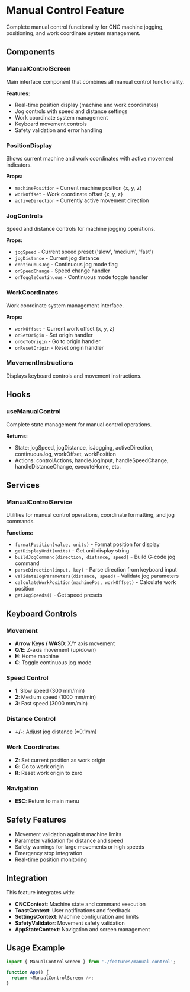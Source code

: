 # Manual Control Feature

Complete manual control functionality for CNC machine jogging, positioning, and work coordinate system management.

## Components

### ManualControlScreen
Main interface component that combines all manual control functionality.

**Features:**
- Real-time position display (machine and work coordinates)
- Jog controls with speed and distance settings
- Work coordinate system management
- Keyboard movement controls
- Safety validation and error handling

### PositionDisplay
Shows current machine and work coordinates with active movement indicators.

**Props:**
- `machinePosition` - Current machine position {x, y, z}
- `workOffset` - Work coordinate offset {x, y, z}
- `activeDirection` - Currently active movement direction

### JogControls
Speed and distance controls for machine jogging operations.

**Props:**
- `jogSpeed` - Current speed preset ('slow', 'medium', 'fast')
- `jogDistance` - Current jog distance
- `continuousJog` - Continuous jog mode flag
- `onSpeedChange` - Speed change handler
- `onToggleContinuous` - Continuous mode toggle handler

### WorkCoordinates
Work coordinate system management interface.

**Props:**
- `workOffset` - Current work offset {x, y, z}
- `onSetOrigin` - Set origin handler
- `onGoToOrigin` - Go to origin handler
- `onResetOrigin` - Reset origin handler

### MovementInstructions
Displays keyboard controls and movement instructions.

## Hooks

### useManualControl
Complete state management for manual control operations.

**Returns:**
- State: jogSpeed, jogDistance, isJogging, activeDirection, continuousJog, workOffset, workPosition
- Actions: controlActions, handleJogInput, handleSpeedChange, handleDistanceChange, executeHome, etc.

## Services

### ManualControlService
Utilities for manual control operations, coordinate formatting, and jog commands.

**Functions:**
- `formatPosition(value, units)` - Format position for display
- `getDisplayUnit(units)` - Get unit display string
- `buildJogCommand(direction, distance, speed)` - Build G-code jog command
- `parseDirection(input, key)` - Parse direction from keyboard input
- `validateJogParameters(distance, speed)` - Validate jog parameters
- `calculateWorkPosition(machinePos, workOffset)` - Calculate work position
- `getJogSpeeds()` - Get speed presets

## Keyboard Controls

### Movement
- **Arrow Keys / WASD**: X/Y axis movement
- **Q/E**: Z-axis movement (up/down)
- **H**: Home machine
- **C**: Toggle continuous jog mode

### Speed Control
- **1**: Slow speed (300 mm/min)
- **2**: Medium speed (1000 mm/min)
- **3**: Fast speed (3000 mm/min)

### Distance Control
- **+/-**: Adjust jog distance (±0.1mm)

### Work Coordinates
- **Z**: Set current position as work origin
- **G**: Go to work origin
- **R**: Reset work origin to zero

### Navigation
- **ESC**: Return to main menu

## Safety Features

- Movement validation against machine limits
- Parameter validation for distance and speed
- Safety warnings for large movements or high speeds
- Emergency stop integration
- Real-time position monitoring

## Integration

This feature integrates with:
- **CNCContext**: Machine state and command execution
- **ToastContext**: User notifications and feedback
- **SettingsContext**: Machine configuration and limits
- **SafetyValidator**: Movement safety validation
- **AppStateContext**: Navigation and screen management

## Usage Example

```javascript
import { ManualControlScreen } from './features/manual-control';

function App() {
  return <ManualControlScreen />;
}
```